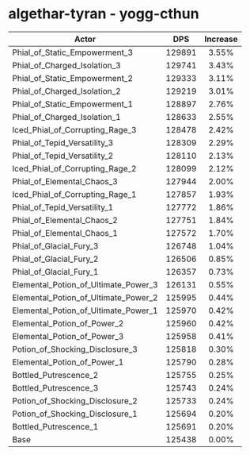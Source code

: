 # algethar-tyran - yogg-cthun
| Actor | DPS | Increase |
|---|:---:|:---:|
|Phial_of_Static_Empowerment_3|129891|3.55%|
|Phial_of_Charged_Isolation_3|129741|3.43%|
|Phial_of_Static_Empowerment_2|129333|3.11%|
|Phial_of_Charged_Isolation_2|129219|3.01%|
|Phial_of_Static_Empowerment_1|128897|2.76%|
|Phial_of_Charged_Isolation_1|128633|2.55%|
|Iced_Phial_of_Corrupting_Rage_3|128478|2.42%|
|Phial_of_Tepid_Versatility_3|128309|2.29%|
|Phial_of_Tepid_Versatility_2|128110|2.13%|
|Iced_Phial_of_Corrupting_Rage_2|128099|2.12%|
|Phial_of_Elemental_Chaos_3|127944|2.00%|
|Iced_Phial_of_Corrupting_Rage_1|127857|1.93%|
|Phial_of_Tepid_Versatility_1|127772|1.86%|
|Phial_of_Elemental_Chaos_2|127751|1.84%|
|Phial_of_Elemental_Chaos_1|127572|1.70%|
|Phial_of_Glacial_Fury_3|126748|1.04%|
|Phial_of_Glacial_Fury_2|126506|0.85%|
|Phial_of_Glacial_Fury_1|126357|0.73%|
|Elemental_Potion_of_Ultimate_Power_3|126131|0.55%|
|Elemental_Potion_of_Ultimate_Power_2|125995|0.44%|
|Elemental_Potion_of_Ultimate_Power_1|125970|0.42%|
|Elemental_Potion_of_Power_2|125960|0.42%|
|Elemental_Potion_of_Power_3|125958|0.41%|
|Potion_of_Shocking_Disclosure_3|125818|0.30%|
|Elemental_Potion_of_Power_1|125790|0.28%|
|Bottled_Putrescence_2|125755|0.25%|
|Bottled_Putrescence_3|125743|0.24%|
|Potion_of_Shocking_Disclosure_2|125733|0.24%|
|Potion_of_Shocking_Disclosure_1|125694|0.20%|
|Bottled_Putrescence_1|125691|0.20%|
|Base|125438|0.00%|
